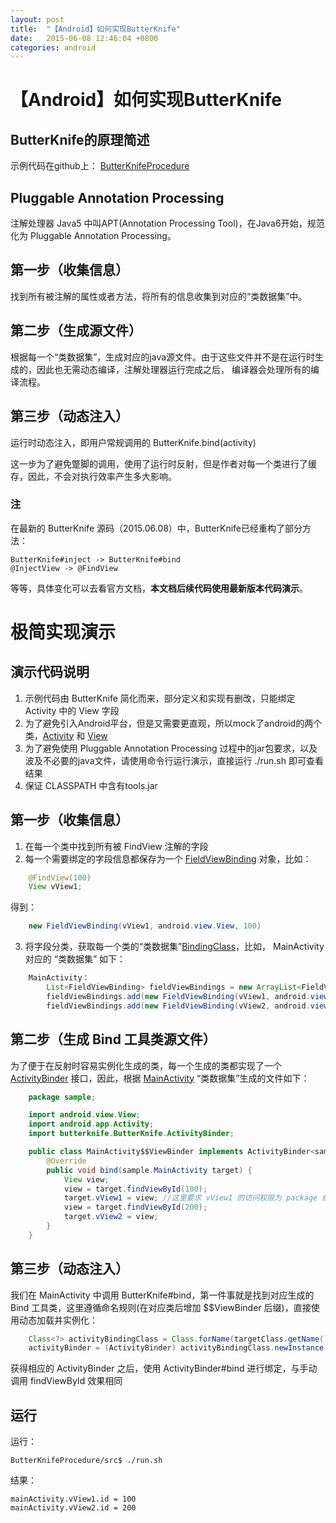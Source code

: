 ```yaml
---
layout: post
title:  "【Android】如何实现ButterKnife"
date:   2015-06-08 12:46:04 +0800
categories: android
---
```

# 【Android】如何实现ButterKnife

## ButterKnife的原理简述

示例代码在github上： [ButterKnifeProcedure](https://github.com/xesam/ButterKnifeProcedure)

## Pluggable Annotation Processing

注解处理器
Java5 中叫APT(Annotation Processing Tool)，在Java6开始，规范化为 Pluggable Annotation Processing。

## 第一步（收集信息）
找到所有被注解的属性或者方法，将所有的信息收集到对应的“类数据集”中。

## 第二步（生成源文件）
根据每一个“类数据集”，生成对应的java源文件。由于这些文件并不是在运行时生成的，因此也无需动态编译，注解处理器运行完成之后，
编译器会处理所有的编译流程。

## 第三步（动态注入）
运行时动态注入，即用户常规调用的 ButterKnife.bind(activity)

这一步为了避免蹩脚的调用，使用了运行时反射，但是作者对每一个类进行了缓存，因此，不会对执行效率产生多大影响。

### 注
在最新的 ButterKnife 源码（2015.06.08）中，ButterKnife已经重构了部分方法：

    ButterKnife#inject -> ButterKnife#bind
    @InjectView -> @FindView

等等，具体变化可以去看官方文档，**本文档后续代码使用最新版本代码演示**。

# 极简实现演示

## 演示代码说明

1. 示例代码由 ButterKnife 简化而来，部分定义和实现有删改，只能绑定 Activity 中的 View 字段
2. 为了避免引入Android平台，但是又需要更直观，所以mock了android的两个类，[Activity](./android/app/Activity.java) 和 [View](./android/view/View.java)
3. 为了避免使用 Pluggable Annotation Processing 过程中的jar包要求，以及波及不必要的java文件，请使用命令行运行演示，直接运行 ./run.sh 即可查看结果
4. 保证 CLASSPATH 中含有tools.jar

## 第一步（收集信息）

1. 在每一个类中找到所有被 FindView 注解的字段
2. 每一个需要绑定的字段信息都保存为一个 [FieldViewBinding](./butterknife/internal/FieldViewBinding.java) 对象，比如：

```java
    @FindView(100)
    View vView1;
```

得到：

```java
    new FieldViewBinding(vView1, android.view.View, 100)
```

3. 将字段分类，获取每一个类的“类数据集”[BindingClass](./butterknife/internal/BindingClass.java)，比如， MainActivity 对应的 “类数据集” 如下：

```java
    MainActivity：
        List<FieldViewBinding> fieldViewBindings = new ArrayList<FieldViewBinding>();
        fieldViewBindings.add(new FieldViewBinding(vView1, android.view.View, 100))
        fieldViewBindings.add(new FieldViewBinding(vView2, android.view.View, 200))
```

## 第二步（生成 Bind 工具类源文件）

为了便于在反射时容易实例化生成的类，每一个生成的类都实现了一个 [ActivityBinder<T extends Activity>](./butterknife/internal/ButterKnifeProcessor.java) 接口，因此，根据 [MainActivity](./sample/MainActivity) “类数据集”生成的文件如下：

```java
    package sample;

    import android.view.View;
    import android.app.Activity;
    import butterknife.ButterKnife.ActivityBinder;

    public class MainActivity$$ViewBinder implements ActivityBinder<sample.MainActivity> {
        @Override
        public void bind(sample.MainActivity target) {
            View view;
            view = target.findViewById(100);
            target.vView1 = view; //这里要求 vView1 的访问权限为 package 级别
            view = target.findViewById(200);
            target.vView2 = view;
        }
    }
```

## 第三步（动态注入）
我们在 MainActivity 中调用 ButterKnife#bind，第一件事就是找到对应生成的 Bind 工具类，这里遵循命名规则(在对应类后增加 $$ViewBinder 后缀)，直接使用动态加载并实例化：

```java
    Class<?> activityBindingClass = Class.forName(targetClass.getName() + ButterKnifeProcessor.SUFFIX);
    activityBinder = (ActivityBinder) activityBindingClass.newInstance();
```

获得相应的 ActivityBinder 之后，使用 ActivityBinder#bind 进行绑定，与手动调用 findViewById 效果相同


## 运行

运行：

    ButterKnifeProcedure/src$ ./run.sh

结果：

    mainActivity.vView1.id = 100
    mainActivity.vView2.id = 200

